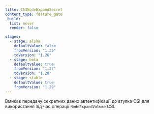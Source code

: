 ```yaml
---
title: CSINodeExpandSecret
content_type: feature_gate
_build:
  list: never
  render: false

stages:
  - stage: alpha 
    defaultValue: false
    fromVersion: "1.25"
    toVersion: "1.26"
  - stage: beta
    defaultValue: true
    fromVersion: "1.27"  
    toVersion: "1.28" 
  - stage: stable
    defaultValue: true
    fromVersion: "1.29"  
---
```

Вмикає передачу секретних даних автентифікації до втулка CSI для використання під час операції `NodeExpandVolume` CSI.
